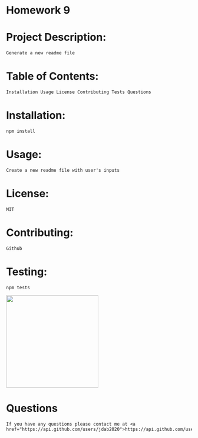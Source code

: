 # Homework 9

# Project Description:

	Generate a new readme file

# Table of Contents:

	Installation Usage License Contributing Tests Questions

# Installation:

	npm install

# Usage:

	Create a new readme file with user's inputs

# License:

	MIT

# Contributing:

	Github

# Testing:

	npm tests

<img width="250px" src="https://avatars2.githubusercontent.com/u/59621364?v=4"><img>

# Questions

	If you have any questions please contact me at <a href="https://api.github.com/users/jdab2020">https://api.github.com/users/jdab2020

